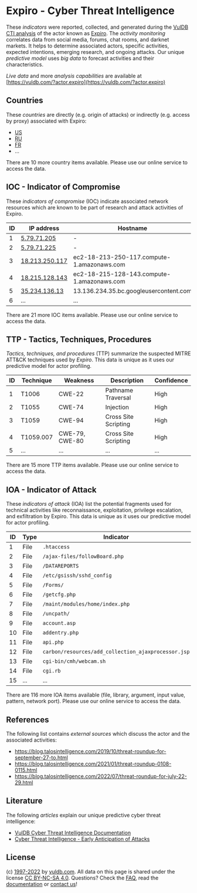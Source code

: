 # Expiro - Cyber Threat Intelligence

These _indicators_ were reported, collected, and generated during the [VulDB CTI analysis](https://vuldb.com/?kb.cti) of the actor known as [Expiro](https://vuldb.com/?actor.expiro). The _activity monitoring_ correlates data from social media, forums, chat rooms, and darknet markets. It helps to determine associated actors, specific activities, expected intentions, emerging research, and ongoing attacks. Our unique _predictive model_ uses _big data_ to forecast activities and their characteristics.

_Live data_ and more _analysis capabilities_ are available at [https://vuldb.com/?actor.expiro](https://vuldb.com/?actor.expiro)

## Countries

These _countries_ are directly (e.g. origin of attacks) or indirectly (e.g. access by proxy) associated with Expiro:

* [US](https://vuldb.com/?country.us)
* [RU](https://vuldb.com/?country.ru)
* [FR](https://vuldb.com/?country.fr)
* ...

There are 10 more country items available. Please use our online service to access the data.

## IOC - Indicator of Compromise

These _indicators of compromise_ (IOC) indicate associated network resources which are known to be part of research and attack activities of Expiro.

ID | IP address | Hostname | Campaign | Confidence
-- | ---------- | -------- | -------- | ----------
1 | [5.79.71.205](https://vuldb.com/?ip.5.79.71.205) | - | - | High
2 | [5.79.71.225](https://vuldb.com/?ip.5.79.71.225) | - | - | High
3 | [18.213.250.117](https://vuldb.com/?ip.18.213.250.117) | ec2-18-213-250-117.compute-1.amazonaws.com | - | Medium
4 | [18.215.128.143](https://vuldb.com/?ip.18.215.128.143) | ec2-18-215-128-143.compute-1.amazonaws.com | - | Medium
5 | [35.234.136.13](https://vuldb.com/?ip.35.234.136.13) | 13.136.234.35.bc.googleusercontent.com | - | Medium
6 | ... | ... | ... | ...

There are 21 more IOC items available. Please use our online service to access the data.

## TTP - Tactics, Techniques, Procedures

_Tactics, techniques, and procedures_ (TTP) summarize the suspected MITRE ATT&CK techniques used by _Expiro_. This data is unique as it uses our predictive model for actor profiling.

ID | Technique | Weakness | Description | Confidence
-- | --------- | -------- | ----------- | ----------
1 | T1006 | CWE-22 | Pathname Traversal | High
2 | T1055 | CWE-74 | Injection | High
3 | T1059 | CWE-94 | Cross Site Scripting | High
4 | T1059.007 | CWE-79, CWE-80 | Cross Site Scripting | High
5 | ... | ... | ... | ...

There are 15 more TTP items available. Please use our online service to access the data.

## IOA - Indicator of Attack

These _indicators of attack_ (IOA) list the potential fragments used for technical activities like reconnaissance, exploitation, privilege escalation, and exfiltration by Expiro. This data is unique as it uses our predictive model for actor profiling.

ID | Type | Indicator | Confidence
-- | ---- | --------- | ----------
1 | File | `.htaccess` | Medium
2 | File | `/ajax-files/followBoard.php` | High
3 | File | `/DATAREPORTS` | Medium
4 | File | `/etc/gsissh/sshd_config` | High
5 | File | `/Forms/` | Low
6 | File | `/getcfg.php` | Medium
7 | File | `/maint/modules/home/index.php` | High
8 | File | `/uncpath/` | Medium
9 | File | `account.asp` | Medium
10 | File | `addentry.php` | Medium
11 | File | `api.php` | Low
12 | File | `carbon/resources/add_collection_ajaxprocessor.jsp` | High
13 | File | `cgi-bin/cmh/webcam.sh` | High
14 | File | `cgi.rb` | Low
15 | ... | ... | ...

There are 116 more IOA items available (file, library, argument, input value, pattern, network port). Please use our online service to access the data.

## References

The following list contains _external sources_ which discuss the actor and the associated activities:

* https://blog.talosintelligence.com/2019/10/threat-roundup-for-september-27-to.html
* https://blog.talosintelligence.com/2021/01/threat-roundup-0108-0115.html
* https://blog.talosintelligence.com/2022/07/threat-roundup-for-july-22-29.html

## Literature

The following _articles_ explain our unique predictive cyber threat intelligence:

* [VulDB Cyber Threat Intelligence Documentation](https://vuldb.com/?kb.cti)
* [Cyber Threat Intelligence - Early Anticipation of Attacks](https://www.scip.ch/en/?labs.20201022)

## License

(c) [1997-2022](https://vuldb.com/?kb.changelog) by [vuldb.com](https://vuldb.com/?kb.about). All data on this page is shared under the license [CC BY-NC-SA 4.0](https://creativecommons.org/licenses/by-nc-sa/4.0/). Questions? Check the [FAQ](https://vuldb.com/?kb.faq), read the [documentation](https://vuldb.com/?kb) or [contact us](https://vuldb.com/?contact)!

